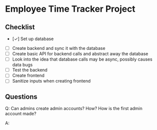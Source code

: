 # Employee Time Tracker Project

## Checklist

- [✓] Set up database
- [ ] Create backend and sync it with the database
- [ ] Create basic API for backend calls and abstract away the database
- [ ] Look into the idea that database calls may be async, possibly causes data bugs
- [ ] Test the backend
- [ ] Create frontend
- [ ] Sanitize inputs when creating frontend

## Questions

Q: Can admins create admin accounts? How? How is the first admin account made?

A: 